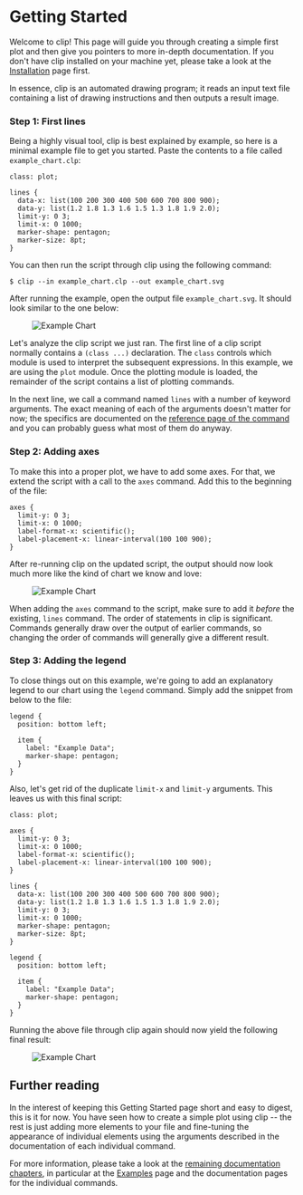 Getting Started
===============

Welcome to clip! This page will guide you through creating a simple first plot
and then give you pointers to more in-depth documentation. If you don't have
clip installed on your machine yet, please take a look at the [Installation](/documentation/installation)
page first.

In essence, clip is an automated drawing program; it reads an input text file
containing a list of drawing instructions and then outputs a result image.

### Step 1: First lines

Being a highly visual tool, clip is best explained by example, so here is a
minimal example file to get you started. Paste the contents to a file called
`example_chart.clp`:

    class: plot;

    lines {
      data-x: list(100 200 300 400 500 600 700 800 900);
      data-y: list(1.2 1.8 1.3 1.6 1.5 1.3 1.8 1.9 2.0);
      limit-y: 0 3;
      limit-x: 0 1000;
      marker-shape: pentagon;
      marker-size: 8pt;
    }

You can then run the script through clip using the following command:

    $ clip --in example_chart.clp --out example_chart.svg

After running the example, open the output file `example_chart.svg`. It should
look similar to the one below:

<figure>
  <img class="small" alt="Example Chart" src="/figures/quickstart1.svg" />
</figure>

Let's analyze the clip script we just ran. The first line of a clip script
normally contains a `(class ...)` declaration. The `class` controls which module
is used to interpret the subsequent expressions. In this example, we are using the
`plot` module. Once the plotting module is loaded, the remainder of the script
contains a list of plotting commands.

In the next line, we call a command named `lines` with a number of keyword
arguments. The exact meaning of each of the arguments doesn't matter for
now; the specifics are documented on the [reference page of the command](/plot/lines)
and you can probably guess what most of them do anyway.

### Step 2: Adding axes

To make this into a proper plot, we have to add some axes. For that, we extend
the script with a call to the `axes` command. Add this to the beginning of the file:

    axes {
      limit-y: 0 3;
      limit-x: 0 1000;
      label-format-x: scientific();
      label-placement-x: linear-interval(100 100 900);
    }

After re-running clip on the updated script, the output should now look much
more like the kind of chart we know and love:

<figure>
  <img class="small" alt="Example Chart" src="/figures/quickstart2.svg" />
</figure>

When adding the `axes` command to the script, make sure to add it _before_ the
existing, `lines` command. The order of statements in clip is significant. Commands
generally draw over the output of earlier commands, so changing the order of
commands will generally give a different result.

### Step 3: Adding the legend

To close things out on this example, we're going to add an explanatory legend to
our chart using the `legend` command. Simply add the snippet from below to the
file:

    legend {
      position: bottom left;

      item {
        label: "Example Data";
        marker-shape: pentagon;
      }
    }

Also, let's get rid of the duplicate `limit-x` and `limit-y` arguments. This leaves
us with this final script:

    class: plot;

    axes {
      limit-y: 0 3;
      limit-x: 0 1000;
      label-format-x: scientific();
      label-placement-x: linear-interval(100 100 900);
    }

    lines {
      data-x: list(100 200 300 400 500 600 700 800 900);
      data-y: list(1.2 1.8 1.3 1.6 1.5 1.3 1.8 1.9 2.0);
      limit-y: 0 3;
      limit-x: 0 1000;
      marker-shape: pentagon;
      marker-size: 8pt;
    }

    legend {
      position: bottom left;

      item {
        label: "Example Data";
        marker-shape: pentagon;
      }
    }


Running the above file through clip again should now yield the following final result:

<figure>
  <img class="small" alt="Example Chart" src="/figures/quickstart3.svg" />
</figure>


Further reading
---------------

In the interest of keeping this Getting Started page short and easy to digest,
this is it for now. You have seen how to create a simple plot using clip -- the rest
is just adding more elements to your file and fine-tuning the appearance of
individual elements using the arguments described in the documentation of each
individual command.

For more information, please take a look at the [remaining documentation chapters](/plot),
in particular at the [Examples](/examples) page and the documentation pages for
the individual commands.


